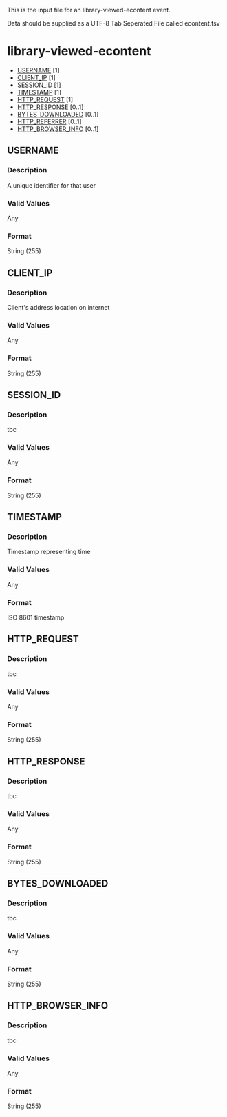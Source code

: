 This is the input file for an library-viewed-econtent event.

Data should be supplied as a UTF-8 Tab Seperated File called econtent.tsv

# library-viewed-econtent

* [USERNAME](#username) [1]
* [CLIENT_IP](#client_ip) [1]
* [SESSION_ID](#session_id) [1]
* [TIMESTAMP](#timestamp) [1]
* [HTTP_REQUEST](#http_request) [1]
* [HTTP_RESPONSE](#http_response) [0..1]
* [BYTES_DOWNLOADED](#bytes_downloaded) [0..1]
* [HTTP_REFERRER](#http_referrer) [0..1]
* [HTTP_BROWSER_INFO](#http_browser_info) [0..1]


## USERNAME 
### Description

A unique identifier for that user


### Valid Values
Any

### Format
String (255)

## CLIENT_IP 
### Description

Client's address location on internet

### Valid Values
Any

### Format
String (255)


## SESSION_ID
### Description

tbc


### Valid Values
Any

### Format
String (255)

## TIMESTAMP
### Description

Timestamp representing time


### Valid Values
Any

### Format
ISO 8601 timestamp


## HTTP_REQUEST
### Description

tbc

### Valid Values
Any

### Format
String (255)

## HTTP_RESPONSE
### Description

tbc

### Valid Values
Any

### Format
String (255)


## BYTES_DOWNLOADED
### Description

tbc


### Valid Values
Any

### Format
String (255)

## HTTP_BROWSER_INFO
### Description

tbc

### Valid Values
Any

### Format
String (255)
